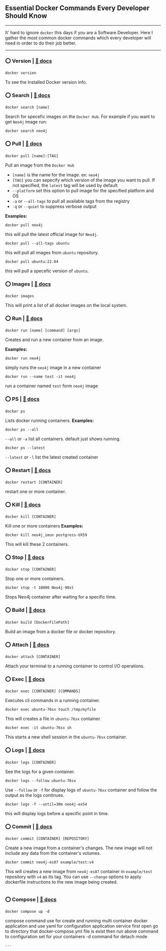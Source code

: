 ## Essential Docker Commands Every Developer Should Know
---
It' hard to ignore `docker` this days if you are a Software Developer.
Here I gather the most common docker commands which every developer 
will need in order to do their job better.

---

### ⭕️ Version | [📖 docs](https://docs.docker.com/engine/reference/commandline/version/)
```
docker version
```
To see the Installed Docker version info.

### ⭕️ Search | [📖 docs](https://docs.docker.com/engine/reference/commandline/search/)
```
docker search [name]
```
Search for specefic images on the `Docker Hub`.
For example if you want to get `Neo4j` image run:
```
docker search neo4j
```
### ⭕️ Pull | [📖 docs](https://docs.docker.com/engine/reference/commandline/pull/)
```
docker pull [name]:[TAG]
```
Pull an image from the `Docker Hub`
- `[name]` is the name for the image. ex: `neo4j`
- `[TAG]` you can sepecify which version of the image you want to pull. If not specified, the `latest` tag will be used by default.
- `--platform` set this option to pull image for the specified platform and OS
- `-a` or `--all-tags` to pull all available tags from the registry
- `-q` or `--quiet` to suppress verbose output
  
**Examples:**
```
docker pull neo4j
```
this will pull the latest official image for `Neo4j`.
```
docker pull --all-tags ubuntu
```
this will pull all images from `ubuntu` repository.
```
docker pull ubuntu:22.04
```
this will pull a specefic version of `ubuntu`.

### ⭕️ Images | [📖 docs](https://docs.docker.com/engine/reference/commandline/images/)
```
docker images
```
This will print a list of all docker images on the local system.


### ⭕️ Run | [📖 docs](https://docs.docker.com/engine/reference/commandline/run/)
```
docker run [name] [command] [args]
```
Creates and run a new container from an image.

**Examples:**
```
docker run neo4j
```
simply runs the `neo4j` image in a new container
```
docker run --name test -it neo4j
```
run a container named `test` form `neo4j` image

### ⭕️ PS | [📖 docs](https://docs.docker.com/engine/reference/commandline/ps/)
```
docker ps 
```
Lists docker running containers.
**Examples:**
```
docker ps --all
```
`--all` or `-a` list all containers. default just shows running.
```
docker ps --latest
```
`--latest` or `-l` list the latest created container

### ⭕️ Restart | [📖 docs](https://docs.docker.com/engine/reference/commandline/restart/)
```
docker restart [CONTAINER]
```
restart one or more container.

### ⭕️ Kill | [📖 docs](https://docs.docker.com/engine/reference/commandline/kill/)
```
docker kill [CONTAINER]
```
Kill one or more containers
**Examples:**
```
docker kill neo4j_imun postgress-UX59
```
This will kill these 2 containers.


### ⭕️ Stop | [📖 docs](https://docs.docker.com/engine/reference/commandline/stop/)
```
docker stop [CONTAINER]
```
Stop one or more containers.
```
docker stop -t 10000 Neo4j-98xt
```
Stops Neo4j container after waiting for a specific time.

### ⭕️ Build | [📖 docs](https://docs.docker.com/engine/reference/commandline/build/)
```
docker build [DockerFilePath]
```
Build an image from a docker file or docker repository.

### ⭕️ Attach | [📖 docs](https://docs.docker.com/engine/reference/commandline/attach/)
```
docker attach [CONTAINER]
```
Attach your terminal to a running container to control I/O operations.

### ⭕️ Exec | [📖 docs](https://docs.docker.com/engine/reference/commandline/exec/)
```
docker exec [CONTAINER] [COMMANDS]
```
Executes cli commands in a running container.
```
docker exec ubuntu-76sx touch /tmp/myfile
```
This will creates a file in `ubuntu-76sx` container.
```
docker exec -it ubuntu-76sx sh
```
This starts a new shell session in the `ubuntu-76sx` container.

### ⭕️ Logs | [📖 docs](https://docs.docker.com/engine/reference/commandline/logs/)
```
docker logs [CONTAINER]
```
See the logs for a given container.
```
docker logs --follow ubuntu-76sx
```
Use `--follow` or `-f` for display logs of `ubuntu-76sx` container and follow the output as the logs continues.
```
docker logs -f --until=30m neo4j-ex54
```
this will display logs before a specific point in time.

### ⭕️ Commit | [📖 docs](https://docs.docker.com/engine/reference/commandline/commit/)
```
docker commit [CONTAINER] [REPOSITORY]
```
Create a new image from a container's changes. The new image will not include any data from the container's volumes.
```
docker commit neo4j-es87 example/test:v4
```
This will creates a new image from `neo4j-es87` container in `example/test` repository with `v4` as its tag.
You can use `--change` options to apply dockerfile instructions to the new image being created.
```

```
### ⭕️ Compose | [📖 docs](https://docs.docker.com/compose/)
```
docker compose up -d 
```
compose command use for create  and running multi container docker application and use yaml for configuration application service
first open go to directory that docker-compose.yml file  is exist then run above command to configuration set for your containers
-d command for detach mode
```
---

